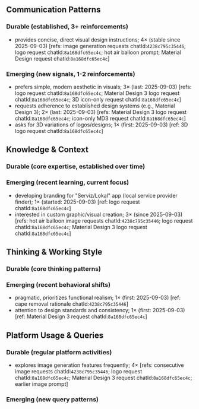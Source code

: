 ## Communication Patterns
### Durable (established, 3+ reinforcements)
- provides concise, direct visual design instructions; 4× (stable since 2025-09-03) [refs: image generation requests chatId:`4238c795c35446`; logo request chatId:`8a168dfc65ec4c`; hot air balloon prompt; Material Design request chatId:`8a168dfc65ec4c`]

### Emerging (new signals, 1-2 reinforcements)
- prefers simple, modern aesthetic in visuals; 3× (last: 2025-09-03) [refs: logo request chatId:`8a168dfc65ec4c`; Material Design 3 logo request chatId:`8a168dfc65ec4c`; 3D icon-only request chatId:`8a168dfc65ec4c`]
- requests adherence to established design systems (e.g., Material Design 3); 2× (last: 2025-09-03) [refs: Material Design 3 logo request chatId:`8a168dfc65ec4c`; icon-only MD3 request chatId:`8a168dfc65ec4c`]
- asks for 3D variations of logos/designs; 1× (first: 2025-09-03) [ref: 3D logo request chatId:`8a168dfc65ec4c`]

## Knowledge & Context
### Durable (core expertise, established over time)

### Emerging (recent learning, current focus)
- developing branding for "Serviz/Lokal" app (local service provider finder); 1× (started: 2025-09-03) [ref: logo request chatId:`8a168dfc65ec4c`]
- interested in custom graphic/visual creation; 3× (since 2025-09-03) [refs: hot air balloon image requests chatId:`4238c795c35446`; logo request chatId:`8a168dfc65ec4c`; Material Design 3 logo request chatId:`8a168dfc65ec4c`]

## Thinking & Working Style
### Durable (core thinking patterns)

### Emerging (recent behavioral shifts)
- pragmatic, prioritizes functional realism; 1× (first: 2025-09-03) [ref: cape removal rationale chatId:`4238c795c35446`]
- attention to design standards and consistency; 1× (first: 2025-09-03) [ref: Material Design 3 request chatId:`8a168dfc65ec4c`]

## Platform Usage & Queries
### Durable (regular platform activities)
- explores image generation features frequently; 4× [refs: consecutive image requests chatId:`4238c795c35446`; logo request chatId:`8a168dfc65ec4c`; Material Design 3 request chatId:`8a168dfc65ec4c`; earlier image prompt]

### Emerging (new query patterns)
